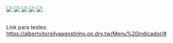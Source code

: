 <img src="https://cdn.discordapp.com/attachments/948914773754527767/951113208918319124/print_1.png">
<img src="https://cdn.discordapp.com/attachments/948914773754527767/951113209329356860/print_2.png">
<img src="https://cdn.discordapp.com/attachments/948914773754527767/951113209656520804/print_3.png">
<img src="https://cdn.discordapp.com/attachments/948914773754527767/951113209891418162/print_4.png">
<img src="https://cdn.discordapp.com/attachments/948914773754527767/951113210138873946/print_5.png">

##
Link para testes: https://albertvitorsilvaagostinho.on.drv.tw/Menu%20indicador/#
